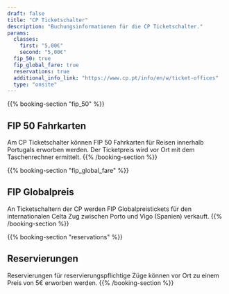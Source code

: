 ```yaml
---
draft: false
title: "CP Ticketschalter"
description: "Buchungsinformationen für die CP Ticketschalter."
params:
  classes:
    first: "5,00€"
    second: "5,00€"
  fip_50: true
  fip_global_fare: true
  reservations: true
  additional_info_link: "https://www.cp.pt/info/en/w/ticket-offices"
  type: "onsite"
---
```


{{% booking-section "fip_50" %}}

## FIP 50 Fahrkarten

Am CP Ticketschalter können FIP 50 Fahrkarten für Reisen innerhalb Portugals erworben werden. Der Ticketpreis wird vor Ort mit dem Taschenrechner ermittelt.
{{% /booking-section %}}

{{% booking-section "fip_global_fare" %}}

## FIP Globalpreis

An Ticketschaltern der CP werden FIP Globalpreistickets für den internationalen Celta Zug zwischen Porto und Vigo (Spanien) verkauft.
{{% /booking-section %}}

{{% booking-section "reservations" %}}

## Reservierungen

Reservierungen für reservierungspflichtige Züge können vor Ort zu einem Preis von 5€ erworben werden.
{{% /booking-section %}}
